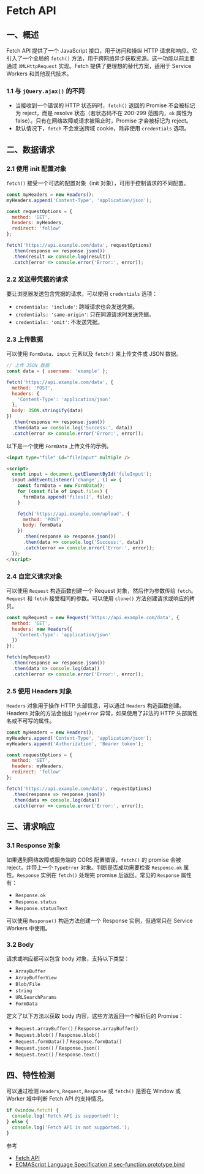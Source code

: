 # Fetch API

## 一、概述

Fetch API 提供了一个 JavaScript 接口，用于访问和操纵 HTTP 请求和响应。它引入了一个全局的 `fetch()` 方法，用于跨网络异步获取资源。这一功能以前主要通过 `XMLHttpRequest` 实现。Fetch 提供了更理想的替代方案，适用于 Service Workers 和其他现代技术。

### 1.1 与 `jQuery.ajax()` 的不同

- 当接收到一个错误的 HTTP 状态码时，`fetch()` 返回的 Promise 不会被标记为 reject，而是 resolve 状态（若状态码不在 200-299 范围内，`ok` 属性为 false）。只有在网络故障或请求被阻止时，Promise 才会被标记为 reject。
- 默认情况下，`fetch` 不会发送跨域 cookie，除非使用 `credentials` 选项。

## 二、数据请求

### 2.1 使用 init 配置对象

`fetch()` 接受一个可选的配置对象（init 对象），可用于控制请求的不同配置。

```javascript
const myHeaders = new Headers();
myHeaders.append('Content-Type', 'application/json');

const requestOptions = {
  method: 'GET',
  headers: myHeaders,
  redirect: 'follow'
};

fetch('https://api.example.com/data', requestOptions)
  .then(response => response.json())
  .then(result => console.log(result))
  .catch(error => console.error('Error:', error));
```

### 2.2 发送带凭据的请求

要让浏览器发送包含凭据的请求，可以使用 `credentials` 选项：

- `credentials: 'include'`: 跨域请求也会发送凭据。
- `credentials: 'same-origin'`: 只在同源请求时发送凭据。
- `credentials: 'omit'`: 不发送凭据。

### 2.3 上传数据

可以使用 `FormData`、`input` 元素以及 `fetch()` 来上传文件或 JSON 数据。

```javascript
// 上传 JSON 数据
const data = { username: 'example' };

fetch('https://api.example.com/data', {
  method: 'POST',
  headers: {
    'Content-Type': 'application/json'
  },
  body: JSON.stringify(data)
})
  .then(response => response.json())
  .then(data => console.log('Success:', data))
  .catch(error => console.error('Error:', error));
```

以下是一个使用 `FormData` 上传文件的示例。

```html
<input type="file" id="fileInput" multiple />

<script>
  const input = document.getElementById('fileInput');
  input.addEventListener('change', () => {
    const formData = new FormData();
    for (const file of input.files) {
      formData.append('files[]', file);
    }

    fetch('https://api.example.com/upload', {
      method: 'POST',
      body: formData
    })
      .then(response => response.json())
      .then(data => console.log('Success:', data))
      .catch(error => console.error('Error:', error));
  });
</script>
```

### 2.4 自定义请求对象

可以使用 `Request` 构造函数创建一个 Request 对象，然后作为参数传给 `fetch`。`Request` 和 `fetch` 接受相同的参数。可以使用 `clone()` 方法创建请求或响应的拷贝。

```javascript
const myRequest = new Request('https://api.example.com/data', {
  method: 'GET',
  headers: new Headers({
    'Content-Type': 'application/json'
  })
});

fetch(myRequest)
  .then(response => response.json())
  .then(data => console.log(data))
  .catch(error => console.error('Error:', error));
```

### 2.5 使用 Headers 对象

`Headers` 对象用于操作 HTTP 头部信息，可以通过 `Headers` 构造函数创建。Headers 对象的方法会抛出 `TypeError` 异常，如果使用了非法的 HTTP 头部属性名或不可写的属性。

```javascript
const myHeaders = new Headers();
myHeaders.append('Content-Type', 'application/json');
myHeaders.append('Authorization', 'Bearer token');

const requestOptions = {
  method: 'GET',
  headers: myHeaders,
  redirect: 'follow'
};

fetch('https://api.example.com/data', requestOptions)
  .then(response => response.json())
  .then(data => console.log(data))
  .catch(error => console.error('Error:', error));
```

## 三、请求响应

### 3.1 Response 对象

如果遇到网络故障或服务端的 CORS 配置错误，`fetch()` 的 promise 会被 reject，并带上一个 `TypeError` 对象。判断是否成功需要检查 `Response.ok` 属性。`Response` 实例在 `fetch()` 处理完 promise 后返回。常见的 `Response` 属性有：

- `Response.ok`
- `Response.status`
- `Response.statusText`

可以使用 `Response()` 构造方法创建一个 Response 实例，但通常只在 Service Workers 中使用。

### 3.2 Body

请求或响应都可以包含 body 对象，支持以下类型：

- `ArrayBuffer`
- `ArrayBufferView`
- `Blob/File`
- `string`
- `URLSearchParams`
- `FormData`

定义了以下方法以获取 body 内容，这些方法返回一个解析后的 Promise：

- `Request.arrayBuffer()` / `Response.arrayBuffer()`
- `Request.blob()` / `Response.blob()`
- `Request.formData()` / `Response.formData()`
- `Request.json()` / `Response.json()`
- `Request.text()` / `Response.text()`

## 四、特性检测

可以通过检测 `Headers`, `Request`, `Response` 或 `fetch()` 是否在 Window 或 Worker 域中判断 Fetch API 的支持情况。

```javascript
if (window.fetch) {
  console.log('Fetch API is supported!');
} else {
  console.log('Fetch API is not supported.');
}
```

参考

- [Fetch API](https://developer.mozilla.org/zh-CN/docs/Web/API/Fetch_API/Using_Fetch)
- [ECMAScript Language Specification # sec-function.prototype.bind](https://tc39.es/ecma262/#sec-function.prototype.bind)